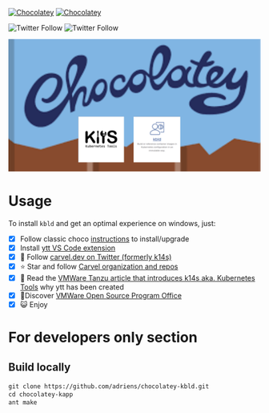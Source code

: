 [![Chocolatey](https://img.shields.io/chocolatey/v/kbld.svg)](https://chocolatey.org/packages/kbld)
[![Chocolatey](https://img.shields.io/chocolatey/dt/kbld.svg)](https://chocolatey.org/packages/kbld)


![Twitter Follow](https://img.shields.io/twitter/follow/rastadidi?style=social)
![Twitter Follow](https://img.shields.io/twitter/follow/carvel_dev?label=Follow%20Carvel.dev&style=social)

![Project banner](choco-kbld-banner.png)


# Usage

To install `kbld` and get an optimal experience on windows, just:

- [x] Follow classic choco [instructions](https://chocolatey.org/packages/kbld/) to install/upgrade
- [x] Install [ytt VS Code extension](https://marketplace.visualstudio.com/items?itemName=ewrenn.vscode-ytt)
- [x] :newspaper: Follow [carvel.dev on Twitter (formerly k14s)](https://twitter.com/carvel_dev)
- [x] :star: Star and follow [Carvel organization and repos](https://github.com/vmware-tanzu)
- [x] :book: Read the [VMWare Tanzu article that introduces k14s aka. Kubernetes Tools](https://tanzu.vmware.com/content/blog/introducing-k14s-kubernetes-tools-simple-and-composable-tools-for-application-deployment) why ytt has been created
- [x] :rocket:Discover [VMWare Open Source Program Office](http://vmware.github.io/)
- [x] :smiley_cat: Enjoy

# For developers only section

## Build locally

```
git clone https://github.com/adriens/chocolatey-kbld.git
cd chocolatey-kapp
ant make
```